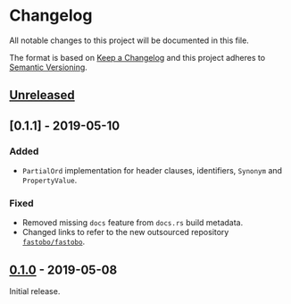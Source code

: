 # Changelog
All notable changes to this project will be documented in this file.

The format is based on [Keep a Changelog](http://keepachangelog.com/en/1.0.0/)
and this project adheres to [Semantic Versioning](http://semver.org/spec/v2.0.0.html).


## [Unreleased]

[Unreleased]: https://github.com/fastobo/fastobo/compare/v0.1.1...HEAD


## [0.1.1] - 2019-05-10

[Unreleased]: https://github.com/fastobo/fastobo/compare/v0.1.0...v0.1.1

### Added
- `PartialOrd` implementation for header clauses, identifiers, `Synonym` and
  `PropertyValue`.

### Fixed
- Removed missing `docs` feature from `docs.rs` build metadata.
- Changed links to refer to the new outsourced repository
  [`fastobo/fastobo`](https://github.com/fastobo/fastobo).


## [0.1.0] - 2019-05-08

[0.1.0]: https://github.com/fastobo/fastobo/compare/40aa9b0...v0.1.0

Initial release.
